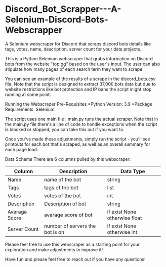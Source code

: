 # Discord_Bot_Scrapper---A-Selenium-Discord-Bots-Webscrapper
A Selenium webscraper for Discord that scraps discord bots details like tags, votes, name, description, server count for your data projects.

This is a Python Selenium webscraper that grabs information on Discord bots from the website "top.gg" based on the user's input. The user can also stipulate how many pages of each search term they want to scrape.

You can see an example of the results of a scrape in the discord_bots.csv file. Note that the script is designed to extract 37,000 bots data but due to website restrictions like bot protection and IP bans the script might stop running at some point.

Running the Webscraper
Pre-Requisites
*Python Version: 3.9
*Package Requirements: Selenium

The script uses one main file : main.py runs the actual scraper. Note that in the main.py file there's a line of code to handle exceptions when the script is blocked or stopped, you can take this out if you want to.

Once you've made these adjustments, simply run the script - you'll see printouts for each bot that's scraped, as well as an overall summary for each page load.


Data Schema
There are 6 columns pulled by this webscraper:

| Column | Description | Data Type|
| --- | --- | --- |
| Name | name of the bot | string |
| Tags | tags of the bot | list |
| Votes | votes of the bot  | int |
| Description | Description of bot | string |
| Average Score |  average score of bot | if exist None otherwise float |
| Server Count | number of servers the bot is on | if exist None otherwise int |



Please feel free to use this webscraper as a starting point for your exploration and make adjustments to improve it!


Have fun and please feel free to reach out if you have any questions!
